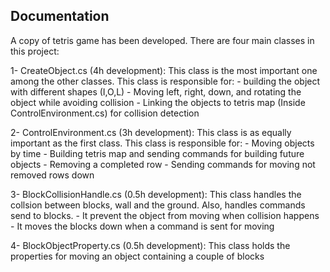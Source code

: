 ## Documentation 

A copy of tetris game has been developed. There are four main classes in this project:

1- CreateObject.cs (4h development): This class is the most important one among the other classes. This class is responsible for:
	- building the object with different shapes (I,O,L)
	- Moving left, right, down, and rotating the object while avoiding collision
	- Linking the objects to tetris map (Inside ControlEnvironment.cs) for collision detection
	
2- ControlEnvironment.cs (3h development): This class is as equally important as the first class. This class is responsible for:
	- Moving objects by time
	- Building tetris map and sending commands for building future objects
	- Removing a completed row
	- Sending commands for moving not removed rows down
	
3- BlockCollisionHandle.cs (0.5h development): This class handles the collsion between blocks, wall and the ground. Also, handles commands send to blocks.
	- It prevent the object from moving when collision happens
	- It moves the blocks down when a command is sent for moving

4- BlockObjectProperty.cs (0.5h development): This class holds the properties for moving an object containing a couple of blocks
	
